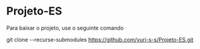 # Projeto-ES


Para baixar o projeto, use o seguinte comando

git clone --recurse-submodules https://github.com/yuri-s-s/Projeto-ES.git
